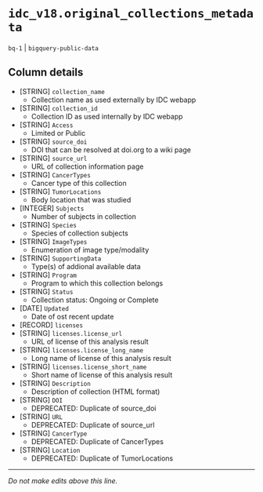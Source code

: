 # `idc_v18.original_collections_metadata`
`bq-1` | `bigquery-public-data`

## Column details
* [STRING]    `collection_name`
  - Collection name as used externally by IDC webapp
* [STRING]    `collection_id`
  - Collection ID as used internally by IDC webapp
* [STRING]    `Access`
  - Limited or Public
* [STRING]    `source_doi`
  - DOI that can be resolved at doi.org to a wiki page
* [STRING]    `source_url`
  - URL of collection information page
* [STRING]    `CancerTypes`
  - Cancer type of this collection 
* [STRING]    `TumorLocations`
  - Body location that was studied
* [INTEGER]   `Subjects`
  - Number of subjects in collection
* [STRING]    `Species`
  - Species of collection subjects
* [STRING]    `ImageTypes`
  - Enumeration of image type/modality
* [STRING]    `SupportingData`
  - Type(s) of addional available data
* [STRING]    `Program`
  - Program to which this collection belongs
* [STRING]    `Status`
  - Collection status: Ongoing or Complete
* [DATE]      `Updated`
  - Date of ost recent update
* [RECORD]    `licenses`
* [STRING]    `licenses.license_url`
  - URL of license of this analysis result
* [STRING]    `licenses.license_long_name`
  - Long name of license of this analysis result
* [STRING]    `licenses.license_short_name`
  - Short name of license of this analysis result
* [STRING]    `Description`
  - Description of collection (HTML format)
* [STRING]    `DOI`
  - DEPRECATED: Duplicate of source_doi
* [STRING]    `URL`
  - DEPRECATED: Duplicate of source_url
* [STRING]    `CancerType`
  - DEPRECATED: Duplicate of CancerTypes 
* [STRING]    `Location`
  - DEPRECATED: Duplicate of TumorLocations

-------------------------------------------------------------------------------
*Do not make edits above this line.*
